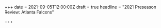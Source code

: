 +++
date = 2021-09-05T12:00:00Z
draft = true
headline = "2021 Preseason Review: Atlanta Falcons"

+++
